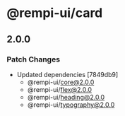 # @rempi-ui/card

## 2.0.0

### Patch Changes

- Updated dependencies [7849db9]
  - @rempi-ui/core@2.0.0
  - @rempi-ui/flex@2.0.0
  - @rempi-ui/heading@2.0.0
  - @rempi-ui/typography@2.0.0
